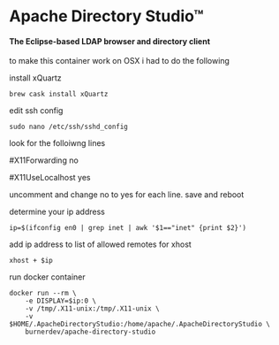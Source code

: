 # Apache Directory Studio™

#### The Eclipse-based LDAP browser and directory client

to make this container work on OSX i had to do the following

install xQuartz
```
brew cask install xQuartz
```

edit ssh config
```
sudo nano /etc/ssh/sshd_config    
```
look for the folloiwng lines

#X11Forwarding no

#X11UseLocalhost yes

uncomment and change no to yes for each line. save and reboot


determine your ip address
```
ip=$(ifconfig en0 | grep inet | awk '$1=="inet" {print $2}')
```

add ip address to list of allowed remotes for xhost
```
xhost + $ip
```

run docker container
```
docker run --rm \
    -e DISPLAY=$ip:0 \
    -v /tmp/.X11-unix:/tmp/.X11-unix \
    -v $HOME/.ApacheDirectoryStudio:/home/apache/.ApacheDirectoryStudio \
    burnerdev/apache-directory-studio
```

